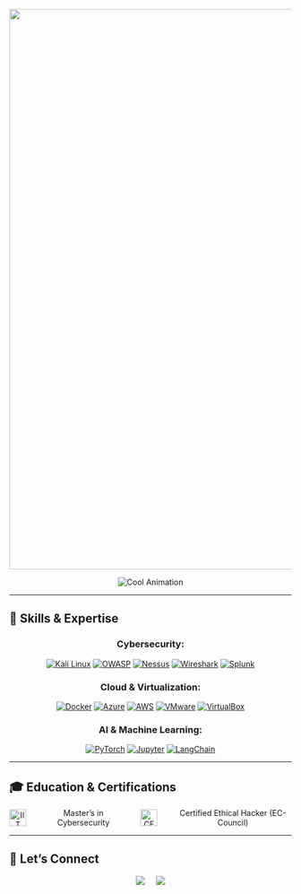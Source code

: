 <img src="https://via.placeholder.com/1200x300.png?text=Kuladeep+Bhushan+Mantri" width="1000"> <!-- Replace with your custom banner image -->

<div align="center">
    <img src="https://readme-typing-svg.demolab.com?font=Fira+Code&weight=500&size=30&duration=2000&pause=1000&color=B8416B&center=true&vCenter=true&width=800&lines=Building+Secure+Systems;Exploring+AI+Possibilities;Cybersecurity+Professional;Committed+to+Continuous+Learning" alt="Cool Animation">
</div>

---

## 🌟 Skills & Expertise

<div align="center">

### **Cybersecurity:**

[![Kali Linux](https://img.shields.io/badge/Kali_Linux-557C94?style=for-the-badge&logo=kalilinux&logoColor=white)](https://www.kali.org/) [![OWASP](https://img.shields.io/badge/OWASP-000000?style=for-the-badge&logo=owasp&logoColor=white)](https://owasp.org/) [![Nessus](https://img.shields.io/badge/Nessus-005571?style=for-the-badge&logo=tenable&logoColor=white)](https://www.tenable.com/products/nessus) [![Wireshark](https://img.shields.io/badge/Wireshark-1679A7?style=for-the-badge&logo=wireshark&logoColor=white)](https://www.wireshark.org/) [![Splunk](https://img.shields.io/badge/Splunk-64A526?style=for-the-badge&logo=splunk&logoColor=white)](https://www.splunk.com/)

### **Cloud & Virtualization:**

[![Docker](https://img.shields.io/badge/Docker-2496ED?style=for-the-badge&logo=docker&logoColor=white)](https://www.docker.com/) [![Azure](https://img.shields.io/badge/Azure-0089D6?style=for-the-badge&logo=microsoftazure&logoColor=white)](https://azure.microsoft.com/) [![AWS](https://img.shields.io/badge/AWS-FF9900?style=for-the-badge&logo=amazonaws&logoColor=white)](https://aws.amazon.com/) [![VMware](https://img.shields.io/badge/VMware-607078?style=for-the-badge&logo=vmware&logoColor=white)](https://www.vmware.com/) [![VirtualBox](https://img.shields.io/badge/VirtualBox-183A61?style=for-the-badge&logo=virtualbox&logoColor=white)](https://www.virtualbox.org/)

### **AI & Machine Learning:**

[![PyTorch](https://img.shields.io/badge/PyTorch-EE4C2C?style=for-the-badge&logo=pytorch&logoColor=white)](https://pytorch.org/) [![Jupyter](https://img.shields.io/badge/Jupyter-F37626?style=for-the-badge&logo=jupyter&logoColor=white)](https://jupyter.org/) [![LangChain](https://img.shields.io/badge/LangChain-37a779?style=for-the-badge&logo=langchain&logoColor=white)](https://langchain.com/)

</div>

---

## 🎓 Education & Certifications

<div align="center" style="display: flex; justify-content: center; align-items: center; gap: 30px;">
    <img src="https://upload.wikimedia.org/wikipedia/commons/4/44/Illinois_Institute_of_Technology_logo.svg" alt="IIT Logo" width="30">
    <span>Master’s in Cybersecurity</span>
    <img src="https://upload.wikimedia.org/wikipedia/commons/thumb/7/77/CEH_badge.svg/1200px-CEH_badge.svg.png" alt="CEH Logo" width="30">
    <span>Certified Ethical Hacker (EC-Council)</span>
</div>

---

## 🤝 Let’s Connect

<div align="center" style="display: flex; justify-content: center; align-items: center; gap: 20px;">
    <a href="mailto:kuladeepbmantri@gmail.com"><img src="https://img.shields.io/badge/Email-kuladeepbmantri%40gmail.com-red?style=for-the-badge&logo=gmail"></a>
    <a href="https://linkedin.com/in/kuladeepmantri" target="_blank"><img src="https://img.shields.io/badge/LinkedIn-Connect-blue?style=for-the-badge&logo=linkedin"></a>
</div>
